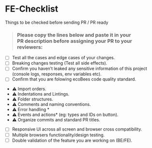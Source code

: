 # FE-Checklist
Things to be checked before sending PR / PR ready

> ### Please copy the lines below and paste it in your <br> PR description before assigning your PR to your reviewers:

- [ ] Test all the cases and edge cases of your changes. 
- [ ] Breaking changes testing (Test all side effects).
- [ ] Confirm you haven’t leaked any sensitive information of this project (console logs, responses, env variables etc).
- [ ] Confirm that you are folowing ecoBees code quality standard.
- :warning: Import orders.
- :warning: Indentations and Lintings.
- :warning: Folder structures.
- :warning: Comments and naming conventions.
- :warning: Error handling *
- :warning: Events and actions*  (eg: types and IDs on button).
- :warning: Organize commits and standard PR titles.
- [ ] Responsive UI across all screen and browser cross compatibility.
- [ ] Multiple browsers functionality/design testing. 
- [ ] Double validation of the feature you are working on (BE/FE).
